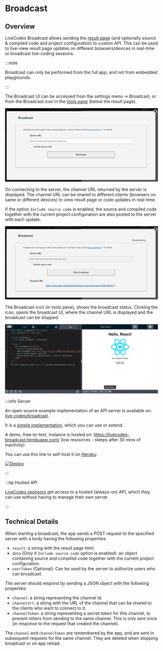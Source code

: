 # Broadcast

## Overview

LiveCodes Broadcast allows sending the [result page](./result.md) (and optionally source & compiled code and project configuration) to custom API. This can be used to live-view result page updates on different browsers/devices in real-time or broadcast live-coding sessions.

:::note

Broadcast can only be performed from the full app, and not from embedded playgrounds.

:::

The Broadcast UI can be accessed from the settings menu → Broadcast, or from the Broadcast icon in the [tools pane](./tools-pane.md) (below the result page).

![Broadcast UI](./../../static/img/screenshots/broadcast.jpg)

On connecting to the server, the channel URL returned by the server is displayed. The channel URL can be shared to different clients (browsers on same or different devices) to view result page or code updates in real-time.

If the option `Include source code` is enabled, the source and compiled code together with the current project configuration are also posted to the server with each update.

![Broadcast UI - broadcasting](./../../static/img/screenshots/broadcasting.jpg)

The Broadcast icon (in tools pane), shows the broadcast status. Clicking the icon, opens the broadcast UI, where the channel URL is displayed and the broadcast can be stopped.

![Broadcast icon - broadcasting](./../../static/img/screenshots/broadcasting2.jpg)

:::info Server

An open-source example implementation of an API server is available on: [live-codes/broadcast](https://github.com/live-codes/broadcast).

It is a [simple implementation](https://github.com/live-codes/broadcast/blob/main/index.js), which you can use or extend.

A demo, free-to-test, instance is hosted on:
https://livecodes-broadcast.herokuapp.com/ (low resources - sleeps after 30 mins of inactivity)

You can use this link to self-host it on [Heroku](https://heroku.com/):

[![Deploy](https://www.herokucdn.com/deploy/button.svg)](https://heroku.com/deploy?template=https://github.com/live-codes/broadcast/tree/main)

:::

:::tip Hosted API

[LiveCodes sponsors](../sponsor.md) get access to a hosted (always-on) API, which they can use without having to manage their own server.

:::

## Technical Details

When starting a broadcast, the app sends a POST request to the specified server with a body having the following properties:

- `result`: a string with the result page html.
- `data` (Only if `Include source code` option is enabled): an object containing source and compiled code together with the current project configuration.
- `userToken` (Optional): Can be used by the server to authorize users who can broadcast.

The server should respond by sending a JSON object with the following properties:

- `channel`: a string representing the channel Id.
- `channelUrl`: a string with the URL of the channel that can be shared to the clients who want to connect to it.
- `channelToken`: a string representing a secret token for this channel, to prevent others from sending to the same channel. This is only sent once (in response to the request that created the channel).

The `channel` and `channelToken` are remembered by the app, and are sent in subsequent requests for the same channel. They are deleted when stopping broadcast or on app reload.
